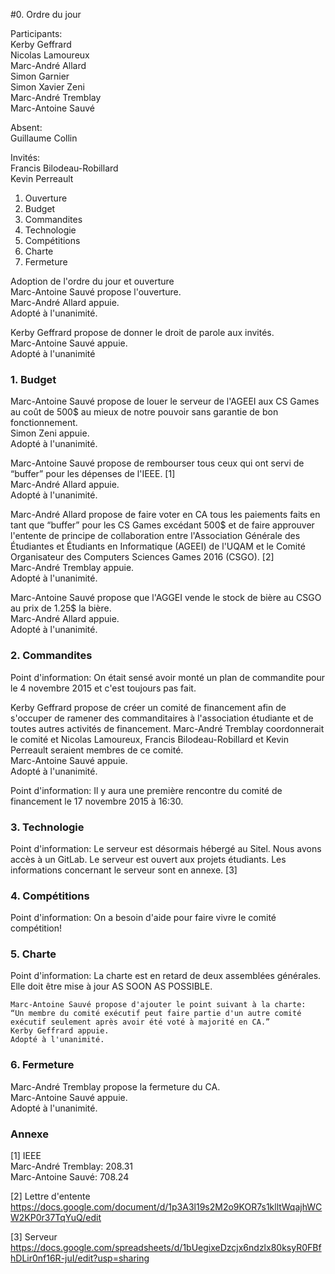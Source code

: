 #0. Ordre du jour

Participants:  
Kerby Geffrard  
Nicolas Lamoureux  
Marc-André Allard  
Simon Garnier  
Simon Xavier Zeni  
Marc-André Tremblay  
Marc-Antoine Sauvé    

Absent:  
Guillaume Collin    

Invités:  
Francis Bilodeau-Robillard  
Kevin Perreault      

1. Ouverture
2. Budget
3. Commandites
4. Technologie
5. Compétitions
6. Charte
7. Fermeture

Adoption de l'ordre du jour et ouverture  
Marc-Antoine Sauvé propose l'ouverture.  
Marc-André Allard appuie.  
Adopté à l'unanimité.    

Kerby Geffrard propose de donner le droit de parole aux invités.  
Marc-Antoine Sauvé appuie.  
Adopté à l'unanimité    

### 1. Budget
Marc-Antoine Sauvé propose de louer le serveur de l'AGEEI aux CS Games au coût de 500$ au mieux de notre pouvoir sans garantie de bon fonctionnement.    
Simon Zeni appuie.  
Adopté à l'unanimité.    

Marc-Antoine Sauvé propose de rembourser tous ceux qui ont servi de “buffer” pour les dépenses de l'IEEE. [1]    
Marc-André Allard appuie.  
Adopté à l'unanimité.    

Marc-André Allard propose de faire voter en CA tous les paiements faits en tant que “buffer” pour les CS Games excédant 500$ et de faire approuver l'entente de principe de collaboration entre l'Association Générale des Étudiantes et Étudiants en Informatique (AGEEI) de l'UQAM et le Comité Organisateur des Computers Sciences Games 2016 (CSGO). [2]    
Marc-André Tremblay appuie.  
Adopté à l'unanimité.    

Marc-Antoine Sauvé propose que l'AGGEI vende le stock de bière au CSGO au prix de 1.25$ la bière.  
Marc-André Allard appuie.  
Adopté à l'unanimité.    

### 2. Commandites
Point d'information: On était sensé avoir monté un plan de commandite pour le 4 novembre 2015 et c'est toujours pas fait.    

Kerby Geffrard propose de créer un comité de financement afin de s'occuper de ramener des commanditaires à l'association étudiante et de toutes autres activités de financement. Marc-André Tremblay coordonnerait le comité et Nicolas Lamoureux, Francis Bilodeau-Robillard et Kevin Perreault seraient membres de ce comité.  
Marc-Antoine Sauvé appuie.  
Adopté à l'unanimité.    

Point d'information: Il y aura une première rencontre du comité de financement le 17 novembre 2015 à 16:30.    

### 3. Technologie
Point d'information: Le serveur est désormais hébergé au Sitel. Nous avons accès à un GitLab. Le serveur est ouvert aux projets étudiants. Les informations concernant le serveur sont en annexe. [3]    

### 4. Compétitions
Point d'information: On a besoin d'aide pour faire vivre le comité compétition!    

### 5. Charte
Point d'information: La charte est en retard de deux assemblées générales. Elle doit être mise à jour AS SOON AS POSSIBLE.    

    Marc-Antoine Sauvé propose d'ajouter le point suivant à la charte:  
    “Un membre du comité exécutif peut faire partie d'un autre comité exécutif seulement après avoir été voté à majorité en CA.”  
    Kerby Geffrard appuie.  
    Adopté à l'unanimité.  

### 6. Fermeture
Marc-André Tremblay propose la fermeture du CA.  
Marc-Antoine Sauvé appuie.  
Adopté à l'unanimité.    

### Annexe

[1] IEEE  
Marc-André Tremblay: 208.31  
Marc-Antoine Sauvé: 708.24    

[2] Lettre d'entente  
https://docs.google.com/document/d/1p3A3l19s2M2o9KOR7s1klltWqajhWCW2KP0r37TqYuQ/edit

[3] Serveur  
https://docs.google.com/spreadsheets/d/1bUegixeDzcjx6ndzlx80ksyR0FBfhDLir0nf16R-juI/edit?usp=sharing
